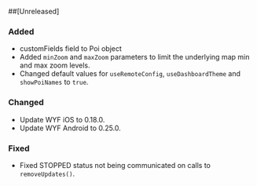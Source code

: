 ##[Unreleased]

### Added
* customFields field to Poi object
* Added `minZoom` and `maxZoom` parameters to limit the underlying map min and max zoom levels.
* Changed default values for `useRemoteConfig`, `useDashboardTheme` and `showPoiNames` to `true`.

### Changed
* Update WYF iOS to 0.18.0.
* Update WYF Android to 0.25.0.

### Fixed
* Fixed STOPPED status not being communicated on calls to `removeUpdates()`.
